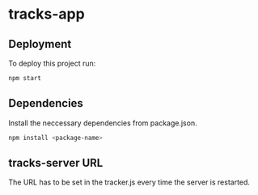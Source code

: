 # tracks-app

## Deployment

To deploy this project run:

```bash
npm start
```

## Dependencies

Install the neccessary dependencies from package.json.

```bash
npm install <package-name>
```

## tracks-server URL

The URL has to be set in the tracker.js every time the server is restarted.
